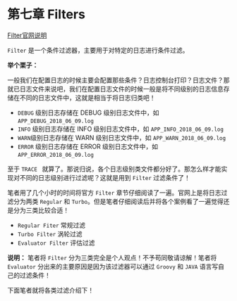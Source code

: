 # 第七章 Filters

[Filter官网说明](https://logback.qos.ch/manual/filters.html)

`Filter` 是一个条件过滤器，主要用于对特定的日志进行条件过滤。

**举个栗子：**

一般我们在配置日志的时候主要会配置那些条件？日志控制台打印？日志文件？那就已日志文件来说吧，我们在配置日志文件的时候一般是将不同级别的日志信息存储在不同的日志文件中，这就是相当于将日志归类吧！

- `DEBUG` 级别日志存储在 DEBUG 级别日志文件中，如 `APP_DEBUG_2018_06_09.log`
- `INFO` 级别日志存储在 INFO 级别日志文件中，如 `APP_INFO_2018_06_09.log`
- `WARN`级别日志存储在 WARN 级别日志文件中，如 `APP_WARN_2018_06_09.log`
- `ERROR` 级别日志存储在 ERROR 级别日志文件中，如 `APP_ERROR_2018_06_09.log`

至于 `TRACE ` 就算了。那说归说，各个日志级别类文件都分好了。那怎么样才能实现对不同的日志级别进行过滤呢？这就是用到 `Filter` 过滤条件了！

笔者用了几个小时的时间将官方 `Filter` 章节仔细阅读了一遍。官网上是将日志过滤分为两类 `Regular` 和 `Turbo`。但是笔者仔细阅读后并将各个案例看了一遍觉得还是分为三类比较合适！

- `Regular Fiter` 常规过滤
- `Turbo Filter` 涡轮过滤
- `Evaluator Filter` 评估过滤

**说明：** 笔者将 `Filter` 分为三类完全是个人观点！不予苟同敬请谅解！笔者将 `Evaluator` 分出来的主要原因是因为该过滤器可以通过 `Groovy` 和 `JAVA` 语言写自己的过滤条件！

下面笔者就将各类过滤介绍下！

